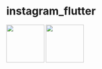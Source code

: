 # instagram_flutter

<img src="https://github.com/iamyoungk/flutter-instagram/assets/102649466/f1c2e749-7fda-492c-b3ea-44036b126f70)https://github.com/iamyoungk/flutter-instagram/assets/102649466/f1c2e749-7fda-492c-b3ea-44036b126f70" width="100" height="100">

<img src="https://github.com/iamyoungk/flutter-instagram/assets/102649466/6e0ce986-dce5-40f5-a2da-84f0ca2aaad4" width="100" height="100">
